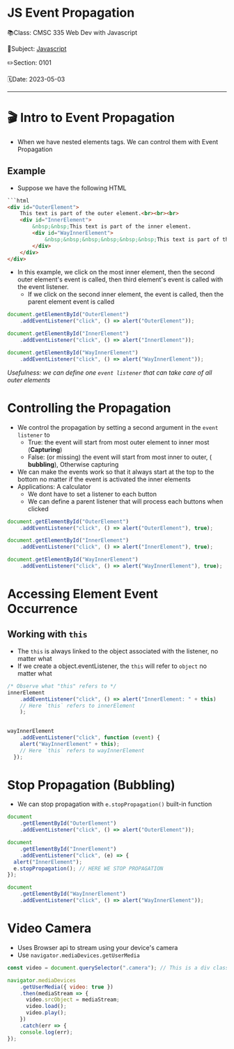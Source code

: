 # JS Event Propagation

📚Class: CMSC 335 Web Dev with Javascript

📘Subject: <a href="https://github.com/lamula21/cheat-sheets/blob/main/Javascript">Javascript</a>

✏️Section: 0101

🗓️Date: 2023-05-03

---
# 🎬 Intro to Event Propagation

- When we have nested elements tags. We can control them with Event Propagation

## Example
- Suppose we have the following HTML
```html
```html
<div id="OuterElement">
	This text is part of the outer element.<br><br><br>
	<div id="InnerElement">
		&nbsp;&nbsp;This text is part of the inner element.
		<div id="WayInnerElement">
			&nbsp;&nbsp;&nbsp;&nbsp;&nbsp;&nbsp;This text is part of the way inner element :)<br><br><br>
		</div>
	</div>
</div>
```

- In this example, we click on the most inner element, then the second outer element's event is called, then third element's event is called with the event listener. 
	- If we click on the second inner element, the event is called, then the parent element event is called 
```js
document.getElementById("OuterElement")
	.addEventListener("click", () => alert("OuterElement"));

document.getElementById("InnerElement")
	.addEventListener("click", () => alert("InnerElement"));

document.getElementById("WayInnerElement")
	.addEventListener("click", () => alert("WayInnerElement"));
```
*Usefulness: we can define one `event listener` that can take care of all outer elements*

# Controlling the Propagation
- We control the propagation by setting a second argument in the `event listener` to
	- True: the event will start from most outer element to inner most (**Capturing**)
	- False: (or missing) the event will start from most inner to outer, ( **bubbling**), Otherwise capturing
- We can make the events work so that it always start at the top to the bottom no matter if the event is activated the inner elements
- Applications: A calculator
	- We dont have to set a listener to each button
	- We can define a parent listener that will process each buttons when clicked

```js
document.getElementById("OuterElement")
	.addEventListener("click", () => alert("OuterElement"), true);

document.getElementById("InnerElement")
	.addEventListener("click", () => alert("InnerElement"), true);

document.getElementById("WayInnerElement")
	.addEventListener("click", () => alert("WayInnerElement"), true);
```


# Accessing Element Event Occurrence

## Working with `this`
- The `this` is always linked to the object associated with the listener, no matter what
- If we create a object.eventListener, the `this` will refer to `object` no matter what
```js
/* Observe what "this" refers to */
innerElement
	.addEventListener("click", () => alert("InnerElement: " + this)
	// Here `this` refers to innerElement
	);
	

wayInnerElement
	.addEventListener("click", function (event) {
	alert("WayInnerElement" + this);
	// Here `this` refers to wayInnerElement
  });
```


# Stop Propagation  (Bubbling)
- We can stop propagation with `e.stopPropagation()` built-in function
```js
document
	.getElementById("OuterElement")
	.addEventListener("click", () => alert("OuterElement"));

document
	.getElementById("InnerElement")
	.addEventListener("click", (e) => {
  alert("InnerElement");
  e.stopPropagation(); // HERE WE STOP PROPAGATION
});

document
	.getElementById("WayInnerElement")
	.addEventListener("click", () => alert("WayInnerElement"));
```

# Video Camera
- Uses Browser api to stream using your device's camera
- Use `navigator.mediaDevices.getUserMedia`
```js
const video = document.querySelector(".camera"); // This is a div class="camera"

navigator.mediaDevices
	.getUserMedia({ video: true })
	.then(mediaStream => {
	  video.srcObject = mediaStream;
	  video.load();
	  video.play();
	})
	.catch(err => {
	console.log(err);
});
```